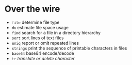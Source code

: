 # Over the wire
- `file` determine file type
- `du` 	estimate file space usage
- `find` search for a file in a directory hierarchy
- `sort` sort lines of text files
- `uniq` report or omit repeated lines
- `strings` print the sequence of printable characters in files
- `base64` base64 encode/decode
- `tr` *translate or delete character*
